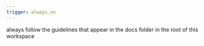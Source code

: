 ```yaml
---
trigger: always_on
---
```


always follow the guidelines that appear in the docs folder in the root of this workspace